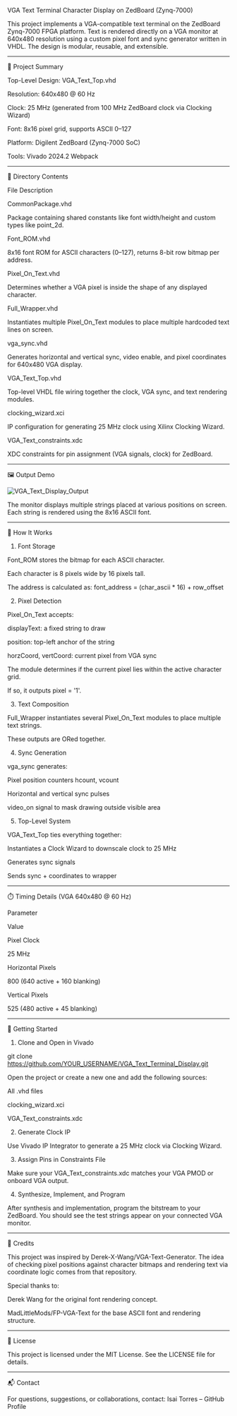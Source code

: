 VGA Text Terminal Character Display on ZedBoard (Zynq-7000)

This project implements a VGA-compatible text terminal on the ZedBoard Zynq-7000 FPGA platform. Text is rendered directly on a VGA monitor at 640x480 resolution using a custom pixel font and sync generator written in VHDL. The design is modular, reusable, and extensible.

---

🧠 Project Summary

Top-Level Design: VGA_Text_Top.vhd

Resolution: 640x480 @ 60 Hz

Clock: 25 MHz (generated from 100 MHz ZedBoard clock via Clocking Wizard)

Font: 8x16 pixel grid, supports ASCII 0–127

Platform: Digilent ZedBoard (Zynq-7000 SoC)

Tools: Vivado 2024.2 Webpack

---

📂 Directory Contents

File Description

CommonPackage.vhd

Package containing shared constants like font width/height and custom types like point_2d.

Font_ROM.vhd

8x16 font ROM for ASCII characters (0–127), returns 8-bit row bitmap per address.

Pixel_On_Text.vhd

Determines whether a VGA pixel is inside the shape of any displayed character.

Full_Wrapper.vhd

Instantiates multiple Pixel_On_Text modules to place multiple hardcoded text lines on screen.

vga_sync.vhd

Generates horizontal and vertical sync, video enable, and pixel coordinates for 640x480 VGA display.

VGA_Text_Top.vhd

Top-level VHDL file wiring together the clock, VGA sync, and text rendering modules.

clocking_wizard.xci

IP configuration for generating 25 MHz clock using Xilinx Clocking Wizard.

VGA_Text_constraints.xdc

XDC constraints for pin assignment (VGA signals, clock) for ZedBoard.

---

🖼️ Output Demo

![VGA_Text_Display_Output](https://github.com/user-attachments/assets/eb43e76b-afbb-4f68-a728-d3858fb026e5)



The monitor displays multiple strings placed at various positions on screen. Each string is rendered using the 8x16 ASCII font.

---

🔧 How It Works

1. Font Storage

Font_ROM stores the bitmap for each ASCII character.

Each character is 8 pixels wide by 16 pixels tall.

The address is calculated as: font_address = (char_ascii * 16) + row_offset

2. Pixel Detection

Pixel_On_Text accepts:

displayText: a fixed string to draw

position: top-left anchor of the string

horzCoord, vertCoord: current pixel from VGA sync

The module determines if the current pixel lies within the active character grid.

If so, it outputs pixel = '1'.

3. Text Composition

Full_Wrapper instantiates several Pixel_On_Text modules to place multiple text strings.

These outputs are ORed together.

4. Sync Generation

vga_sync generates:

Pixel position counters hcount, vcount

Horizontal and vertical sync pulses

video_on signal to mask drawing outside visible area

5. Top-Level System

VGA_Text_Top ties everything together:

Instantiates a Clock Wizard to downscale clock to 25 MHz

Generates sync signals

Sends sync + coordinates to wrapper

---

⏱️ Timing Details (VGA 640x480 @ 60 Hz)

Parameter

Value

Pixel Clock

25 MHz

Horizontal Pixels

800 (640 active + 160 blanking)

Vertical Pixels

525 (480 active + 45 blanking)

---

🚀 Getting Started

1. Clone and Open in Vivado

git clone https://github.com/YOUR_USERNAME/VGA_Text_Terminal_Display.git

Open the project or create a new one and add the following sources:

All .vhd files

clocking_wizard.xci

VGA_Text_constraints.xdc

2. Generate Clock IP

Use Vivado IP Integrator to generate a 25 MHz clock via Clocking Wizard.

3. Assign Pins in Constraints File

Make sure your VGA_Text_constraints.xdc matches your VGA PMOD or onboard VGA output.

4. Synthesize, Implement, and Program

After synthesis and implementation, program the bitstream to your ZedBoard. You should see the test strings appear on your connected VGA monitor.

---

📜 Credits

This project was inspired by Derek-X-Wang/VGA-Text-Generator. The idea of checking pixel positions against character bitmaps and rendering text via coordinate logic comes from that repository.

Special thanks to:

Derek Wang for the original font rendering concept.

MadLittleMods/FP-VGA-Text for the base ASCII font and rendering structure.

---

📘 License

This project is licensed under the MIT License.
See the LICENSE file for details.

---

📬 Contact

For questions, suggestions, or collaborations, contact:
Isai Torres – GitHub Profile

